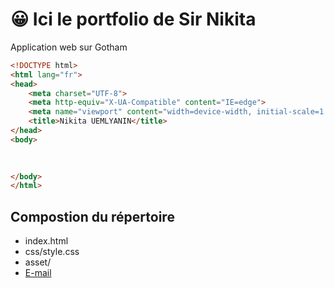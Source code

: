 # &#128512; Ici le portfolio de Sir Nikita

Application web sur Gotham
``` html 
<!DOCTYPE html>
<html lang="fr">
<head>
    <meta charset="UTF-8">
    <meta http-equiv="X-UA-Compatible" content="IE=edge">
    <meta name="viewport" content="width=device-width, initial-scale=1.0">
    <title>Nikita UEMLYANIN</title>
</head>
<body>
    
    

</body>
</html>
```

## Compostion du répertoire
* index.html
* css/style.css
* asset/
* [E-mail](nikita.uemlyanin.bts@gmail.com)
